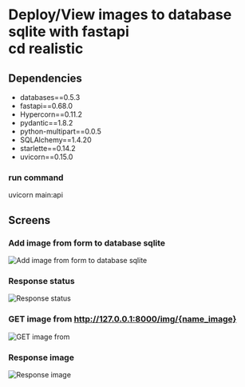 Deploy/View images to database sqlite with fastapi  
cd realistic
=======
## Dependencies 
* databases==0.5.3  
* fastapi==0.68.0  
* Hypercorn==0.11.2  
* pydantic==1.8.2   
* python-multipart==0.0.5  
* SQLAlchemy==1.4.20  
* starlette==0.14.2  
* uvicorn==0.15.0  

### run command
uvicorn main:api
## Screens
### Add image from form to database sqlite
![Add image from form to database sqlite](https://github.com/fredhmacau/deploy-view-files-databases-with-fastapi/blob/main/screens/Captura%20de%20ecr%C3%A3%20de%202022-01-04%2016-37-49.png)  
### Response status  
![Response status](https://github.com/fredhmacau/deploy-view-files-databases-with-fastapi/blob/main/screens/Captura%20de%20ecr%C3%A3%20de%202022-01-04%2016-38-48.png)  
### GET image from http://127.0.0.1:8000/img/{name_image}  
![GET image from](https://github.com/fredhmacau/deploy-view-files-databases-with-fastapi/blob/main/screens/Captura%20de%20ecr%C3%A3%20de%202022-01-04%2016-40-40.png)  
### Response image  
![Response image](https://github.com/fredhmacau/deploy-view-files-databases-with-fastapi/blob/main/screens/Captura%20de%20ecr%C3%A3%20de%202022-01-04%2016-41-20.png)  
